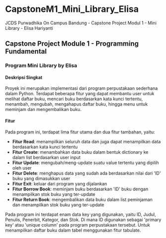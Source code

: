 # CapstoneM1_Mini_Library_Elisa
JCDS Purwadhika On Campus Bandung - Capstone Project Modul 1 - Mini Library - Elisa Hariyanti

## Capstone Project Module 1 - Programming Fundamental
### Program Mini Library by Elisa
#### Deskripsi Singkat
Proyek ini merupakan implementasi dari program perpustakaan sederhana dalam Python. Terdapat beberapa fitur yang dapat membantu user untuk melihat daftar buku, mencari buku berdasarkan kata kunci tertentu, menambah, mengubah, mengahapus daftar buku, hingga menu untuk meminjam dan mengembalikan buku.

#### Fitur
Pada program ini, terdapat lima fitur utama dan dua fitur tambahan, yaitu:
- **Fitur Read**: menampilkan seluruh data dan juga dapat menampilkan data berdasarkan kata kunci tertentu
- **Fitur Create**: menambahkan data buku dalam bentuk dictionary ke dalam list berdasarkan user input
- **Fitur Update**: mengubah/meng-update suatu value tertentu yang dipilih oleh user
- **Fitur Delete**: menghapus data yang sudah ada berdasarkan nilai dari 'ID' buku yang dimasukkan user
- **Fitur Exit**: keluar dari program yang dijalankan
- **Fitur Borrow Book**: meminjam buku berdasarkan 'ID' buku dengan menampilkan stok buku yang ter-update
- **Fitur Return Book**: mengembalikan data buku dalam list peminjaman dan menampilkan stok buku yang ter-update

Pada program ini terdapat enam data key yang digunakan, yaitu ID, Judul, Penulis, Penerbit, Kategor, dan Stok. Di mana ID digunakan sebagai 'primary key' atau 'unique column' pada program perpustakaan tersebut. Untuk menampilkan daftar buku dalam tabel menggunakan fitur tabulate.
